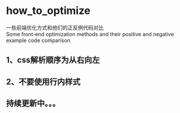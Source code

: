 # how_to_optimize
一些前端优化方式和他们的正反例代码对比  
Some front-end optimization methods and their positive and negative example code comparison


## 1、css解析顺序为从右向左  
## 2、不要使用行内样式


## 持续更新中。。。